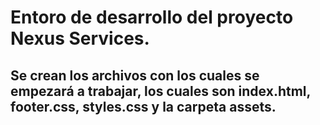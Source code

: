 # Entoro de desarrollo del proyecto Nexus Services.

## Se crean los archivos con los cuales se empezará a trabajar, los cuales son index.html, footer.css, styles.css y la carpeta assets.

